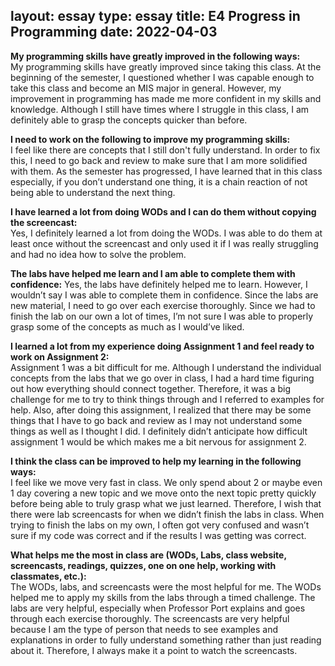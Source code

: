 layout: essay
type: essay
title: E4 Progress in Programming
date: 2022-04-03
---

<strong>My programming skills have greatly improved in the following ways:</strong><br>
My programming skills have greatly improved since taking this class. At the beginning of the semester, I questioned whether I was capable enough to take this class and become an MIS major in general. However, my improvement in programming has made me more confident in my skills and knowledge. Although I still have times where I struggle in this class, I am definitely able to grasp the concepts quicker than before. 

<strong>I need to work on the following to improve my programming skills:</strong><br>
I feel like there are concepts that I still don't fully understand. In order to fix this, I need to go back and review to make sure that I am more solidified with them. As the semester has progressed, I have learned that in this class especially, if you don’t understand one thing, it is a chain reaction of not being able to understand the next thing. 

<strong>I have learned a lot from doing WODs and I can do them without copying the screencast:</strong><br>
Yes, I definitely learned a lot from doing the WODs. I was able to do them at least once without the screencast and only used it if I was really struggling and had no idea how to solve the problem. 

<strong>The labs have helped me learn and I am able to complete them with confidence:</strong>
Yes, the labs have definitely helped me to learn. However, I wouldn’t say I was able to complete them in confidence. Since the labs are new material, I need to go over each exercise thoroughly. Since we had to finish the lab on our own a lot of times, I’m not sure I was able to properly grasp some of the concepts as much as I would’ve liked. 

<strong>I learned a lot from my experience doing Assignment 1 and feel ready to work on Assignment 2:</strong><br>
Assignment 1 was a bit difficult for me. Although I understand the individual concepts from the labs that we go over in class, I had a hard time figuring out how everything should connect together. Therefore, it was a big challenge for me to try to think things through and I referred to examples for help. Also, after doing this assignment, I realized that there may be some things that I have to go back and review as I may not understand some things as well as I thought I did. I definitely didn’t anticipate how difficult assignment 1 would be which makes me a bit nervous for assignment 2. 

<strong>I think the class can be improved to help my learning in the following ways:</strong><br>
I feel like we move very fast in class. We only spend about 2 or maybe even 1 day covering a new topic and we move onto the next topic pretty quickly before being able to truly grasp what we just learned. Therefore, I wish that there were lab screencasts for when we didn’t finish the labs in class. When trying to finish the labs on my own, I often got very confused and wasn’t sure if my code was correct and if the results I was getting was correct. 

<strong>What helps me the most in class are (WODs, Labs, class website, screencasts, readings, quizzes, one on one help, working with classmates, etc.):</strong><br>
The WODs, labs, and screencasts were the most helpful for me. The WODs helped me to apply my skills from the labs through a timed challenge. The labs are very helpful, especially when Professor Port explains and goes through each exercise thoroughly. The screencasts are very helpful because I am the type of person that needs to see examples and explanations in order to fully understand something rather than just reading about it. Therefore, I always make it a point to watch the screencasts. 
